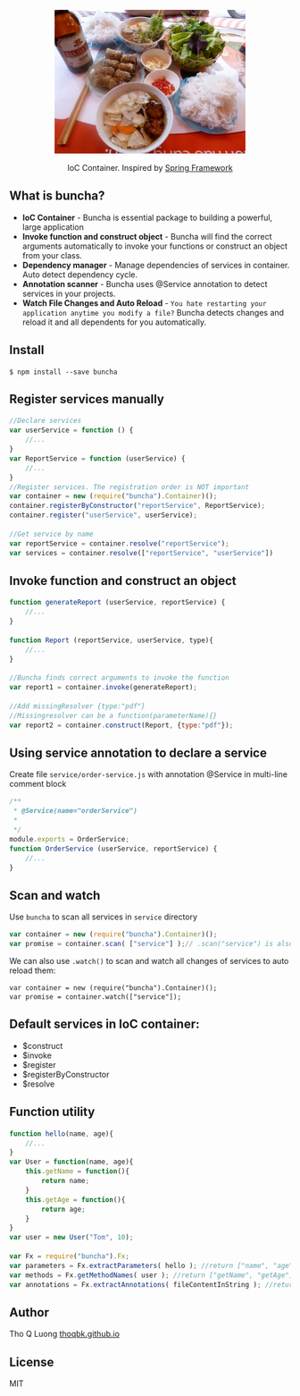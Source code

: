 <p align="center">
    <img height="257" src="https://raw.githubusercontent.com/thoqbk/buncha/master/docs/logo.jpg"/>
    <p align="center">IoC Container. Inspired by <a href="http://spring.io/">Spring Framework</a></p>
</p>



## What is buncha?
- **IoC Container** - Buncha is essential package to building a powerful, large application
- **Invoke function and construct object** - Buncha will find the correct arguments automatically to invoke your functions or construct an object from your class.
- **Dependency manager** - Manage dependencies of services in container. Auto detect dependency cycle.
- **Annotation scanner** - Buncha uses @Service annotation to detect services in your projects.
- **Watch File Changes and Auto Reload** - `You hate restarting your application anytime you modify a file?` Buncha detects changes and reload it and all dependents for you automatically.

## Install
```
$ npm install --save buncha
```
## Register services manually
```js
//Declare services
var userService = function () {
    //...
}
var ReportService = function (userService) {
    //...
}
//Register services. The registration order is NOT important
var container = new (require("buncha").Container)();
container.registerByConstructor("reportService", ReportService);
container.register("userService", userService);

//Get service by name
var reportService = container.resolve("reportService");
var services = container.resolve(["reportService", "userService"])
```
## Invoke function and construct an object
```js
function generateReport (userService, reportService) {
    //...
}

function Report (reportService, userService, type){
    //...
}

//Buncha finds correct arguments to invoke the function
var report1 = container.invoke(generateReport);

//Add missingResolver {type:"pdf"}
//Missingresolver can be a function(parameterName){}
var report2 = container.construct(Report, {type:"pdf"});
```

## Using service annotation to declare a service
Create file `service/order-service.js` with annotation @Service in multi-line comment block
```js
/**
 * @Service(name="orderService")
 *
 */
module.exports = OrderService;
function OrderService (userService, reportService) {
    //...
}
```

## Scan and watch

Use `buncha` to scan all services in `service` directory
```js
var container = new (require("buncha").Container)();
var promise = container.scan( ["service"] );// .scan("service") is also OK.
```
We can also use `.watch()` to scan and watch all changes of services to auto reload them:
```
var container = new (require("buncha").Container)();
var promise = container.watch(["service"]);
```

## Default services in IoC container:
- $construct
- $invoke
- $register
- $registerByConstructor
- $resolve

## Function utility
```js
function hello(name, age){
    //...
}
var User = function(name, age){
    this.getName = function(){
        return name;
    }
    this.getAge = function(){
        return age;
    }
}
var user = new User("Tom", 10);

var Fx = require("buncha").Fx;
var parameters = Fx.extractParameters( hello ); //return ["name", "age"]
var methods = Fx.getMethodNames( user ); //return ["getName", "getAge"]
var annotations = Fx.extractAnnotations( fileContentInString ); //return all annotations

```

## Author
Tho Q Luong [thoqbk.github.io](http://thoqbk.github.io/)

## License
MIT